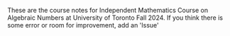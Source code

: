 These are the course notes for Independent Mathematics Course on Algebraic Numbers at University of Toronto Fall 2024. If you think there is some error or room for improvement, add an 'Issue'
